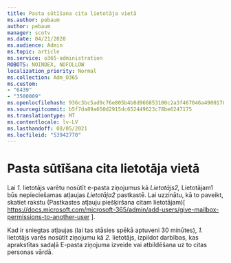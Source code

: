 ```yaml
---
title: Pasta sūtīšana cita lietotāja vietā
ms.author: pebaum
author: pebaum
manager: scotv
ms.date: 04/21/2020
ms.audience: Admin
ms.topic: article
ms.service: o365-administration
ROBOTS: NOINDEX, NOFOLLOW
localization_priority: Normal
ms.collection: Adm_O365
ms.custom:
- "6439"
- "3500009"
ms.openlocfilehash: 936c3bc5ad9c76e805b4b8d966853100c2a3f467046a490017813b011ef9b600
ms.sourcegitcommit: b5f7da89a650d2915dc652449623c78be6247175
ms.translationtype: MT
ms.contentlocale: lv-LV
ms.lasthandoff: 08/05/2021
ms.locfileid: "53942770"
---
```

# <a name="sending-mail-as-another-user"></a>Pasta sūtīšana cita lietotāja vietā

Lai *1.* lietotājs varētu nosūtīt e-pasta ziņojumus kā *Lietotājs2,* Lietotājam1 būs nepieciešamas atļaujas *Lietotāja2* pastkastē.  Lai uzzinātu, kā to paveikt, skatiet rakstu (Pastkastes atļauju piešķiršana citam lietotājam)[ https://docs.microsoft.com/microsoft-365/admin/add-users/give-mailbox-permissions-to-another-user ].

Kad ir sniegtas atļaujas (lai tas stāsies spēkā aptuveni 30 minūtes), *1.* lietotājs varēs nosūtīt ziņojumu kā *2.* lietotājs, izpildot darbības, kas aprakstītas sadaļā E-pasta ziņojuma izveide vai atbildēšana uz to citas personas vārdā.
